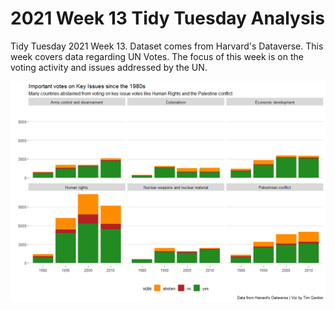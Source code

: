 # 2021 Week 13 Tidy Tuesday Analysis

Tidy Tuesday 2021 Week 13. Dataset comes from Harvard's Dataverse. This week covers data regarding UN Votes. The focus of this week is on the voting activity and issues addressed by the UN. 

![Notable Plot](https://github.com/Tgordon523/tidy_tuesdays/blob/main/03-23-2021/plots/important_votes_over_years.png)
